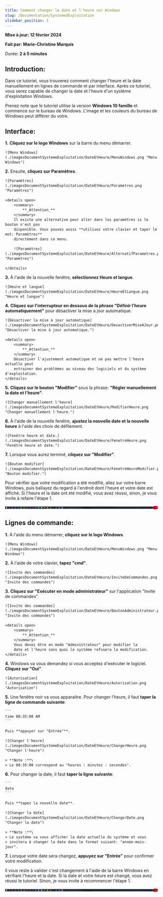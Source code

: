 ```yaml
---
title: Comment changer la date et l'heure sur Windows 
slug: /Documentation/SystemeDExploitation
slidebar_position: 1
---
```


**Mise à jour: 12 février 2024**

**Fait par: Marie-Christine Marquis**

Durée: **2 à 5 minutes**

## **Introduction**:

Dans ce tutoriel, vous trouverez comment changer l'heure et la date manuellement en lignes de commande et 
par interface. Après ce tutoriel, vous serez capable de changer la date et l'heure d'un système 
d'exploitation Windows.

Prenez note que le tutoriel utilise la version **Windows 10 famille** et commence sur le bureau 
de Windows. L'image et les couleurs du bureau de Windows peut différer du votre.

## **Interface**:

**1.** **Cliquez sur le logo Windows** sur la barre du menu démarrer.

	![Menu Windows](./imagesDocumentSystemeExploitation/DateEtHeure/MenuWindows.png "Menu Windows")

**2.** Ensuite, **cliquez sur Paramètres**.

	![Paramètres](./imagesDocumentSystemeExploitation/DateEtHeure/Parametres.png "Paramètres")

	<details open> 
		<summary>
			**_Attention_**
		</summary> 
		Il existe une alternative pour aller dans les paramètres si le bouton n'est pas 
		disponible. Vous pouvez aussi **utilisez votre clavier et taper le mot: Paramètres**
		directement dans ce menu.

		![Paramètres](./imagesDocumentSystemeExploitation/DateEtHeure/AlternatifParametres.png "Paramètres")
 
	</details>

**3.** À l'aide de la nouvelle fenêtre, **sélectionnez Heure et langue**.

	![Heure et langue](./imagesDocumentSystemeExploitation/DateEtHeure/HeureEtLangue.png "Heure et langue")

**4.** **Cliquez sur l'interrupteur en dessous de la phrase "Définir l'heure automatiquement"** pour 
	désactiver la mise à jour automatique.

	![Désactiver la mise à jour automatique](./imagesDocumentSystemeExploitation/DateEtHeure/DesactiverMiseAJour.png "Désactiver la mise à jour automatique.")
	
	<details open> 
		<summary>
			**_Attention_**
		</summary> 
		Désactiver l'ajustement automatique et ne pas mettre l'heure actuelle peut 
		entrainer des problèmes au niveau des logiciels et du système d'exploitation.
	</details>

**5.** **Cliquez sur le bouton "Modifier"** sous la phrase: **"Régler manuellement la date et l'heure"**.

	![Changer manuellement l'heure](./imagesDocumentSystemeExploitation/DateEtHeure/ModifierHeure.png "Changer manuellement l'heure.")

**6.** À l'aide de la nouvelle fenêtre, **ajustez la nouvelle date et la nouvelle heure**
	à l'aide des choix de défilement. 

	![Fenêtre heure et date.](./imagesDocumentSystemeExploitation/DateEtHeure/FenetreHeure.png "Fenêtre heure et date.")

**7.** Lorsque vous aurez terminé, **cliquez sur "Modifier"**.

	![Bouton modifier](./imagesDocumentSystemeExploitation/DateEtHeure/FenetreHeureModifier.png "Bouton modifier.")

Pour vérifier que votre modification a été modifié, allez sur votre barre Windows,
puis ballayez du regard à l'endroit dont l'heure et votre date est affiché. Si 
l'heure et la date ont été modifié, vous avez réussi, sinon, je vous invite à 
refaire l'étape 1.

![Heure](./imagesDocumentSystemeExploitation/DateEtHeure/BarreHeure.png "Heure")

## **Lignes de commande**:

**1.** À l'aide du menu démarrer, **cliquez sur le logo Windows**.

	![Menu Windows](./imagesDocumentSystemeExploitation/DateEtHeure/MenuWindows.png "Menu Windows")

**2.** À l'aide de votre clavier, **tapez "cmd"**.

	![Invite des commandes](./imagesDocumentSystemeExploitation/DateEtHeure/InviteDeCommandes.png "Invite des commandes")

**3.** **Cliquez sur "Exécuter en mode administrateur"** sur l'application "Invite de commandes".

	![Invite des commandes](./imagesDocumentSystemeExploitation/DateEtHeure/BoutonAdministrateur.png "Invite des commandes")

	<details open> 
		<summary>
			**_Attention_**
		</summary>  
		Vous devez être en mode "Administrateur" pour modifier la 
		date et l'heure sans quoi le système refusera la modification.
	</details>

**4.** Windows va vous demandez si vous acceptez d'exécuter le logiciel. **Cliquez sur
	"Oui"**.

	![Autorisation](./imagesDocumentSystemeExploitation/DateEtHeure/Autorisation.png "Autorisation")

**5.** Une fenêtre noir va vous apparaitre. Pour changer l'heure, il faut **taper la
	ligne de commande suivante**: 

	```
	time 08:35:00 AM
	```
 
	Puis **appuyer sur "Entrée"**. 

	![Changer l'heure](./imagesDocumentSystemeExploitation/DateEtHeure/ChangerHeure.png "Changer l'heure")

	> **Note :**\
	> Le 08:35:00 correspond au "heures : minutes : secondes".

**6.** Pour changer la date, il faut **taper la ligne suivante**: 

	```
	date
	```
	
	Puis **tapez la nouvelle date**. 

	![Changer la date](./imagesDocumentSystemeExploitation/DateEtHeure/ChangerDate.png "Changer la date")

	> **Note :**\	
	> Le système va vous afficher la date actuelle du système et vous 
	> invitera à changer la date dans le format suivant: "année-mois-jour".

**7.** Lorsque votre date sera changez, **appuyez sur "Entrée"** pour confirmer votre 
	modification.

Il vous reste à valider c'est changement à l'aide de la barre Windows en vérifiant 
l'heure et la date. Si la date et votre heure est changé, vous avez réussi le 
tutoriel. Sinon, je vous invite à recommencer l'étape 1.

![Heure](./imagesDocumentSystemeExploitation/DateEtHeure/BarreHeure.png "Heure")

